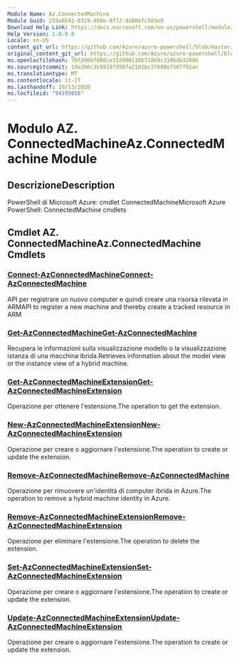 ```yaml
---
Module Name: Az.ConnectedMachine
Module Guid: 259a0542-8329-4b9e-8f72-dab0efc583e9
Download Help Link: https://docs.microsoft.com/en-us/powershell/module/az.connectedmachine
Help Version: 1.0.0.0
Locale: en-US
content_git_url: https://github.com/Azure/azure-powershell/blob/master/src/ConnectedMachine/help/Az.ConnectedMachine.md
original_content_git_url: https://github.com/Azure/azure-powershell/blob/master/src/ConnectedMachine/help/Az.ConnectedMachine.md
ms.openlocfilehash: 70fd90bf600ce152000130b718b9c319bdb3288b
ms.sourcegitcommit: 1de2b6c3c99197958fa2101bc37680e7507f91ac
ms.translationtype: MT
ms.contentlocale: it-IT
ms.lasthandoff: 10/13/2020
ms.locfileid: "94193056"
---
```

# <span data-ttu-id="39af6-101">Modulo AZ. ConnectedMachine</span><span class="sxs-lookup"><span data-stu-id="39af6-101">Az.ConnectedMachine Module</span></span>
## <span data-ttu-id="39af6-102">Descrizione</span><span class="sxs-lookup"><span data-stu-id="39af6-102">Description</span></span>
<span data-ttu-id="39af6-103">PowerShell di Microsoft Azure: cmdlet ConnectedMachine</span><span class="sxs-lookup"><span data-stu-id="39af6-103">Microsoft Azure PowerShell: ConnectedMachine cmdlets</span></span>

## <span data-ttu-id="39af6-104">Cmdlet AZ. ConnectedMachine</span><span class="sxs-lookup"><span data-stu-id="39af6-104">Az.ConnectedMachine Cmdlets</span></span>
### [<span data-ttu-id="39af6-105">Connect-AzConnectedMachine</span><span class="sxs-lookup"><span data-stu-id="39af6-105">Connect-AzConnectedMachine</span></span>](Connect-AzConnectedMachine.md)
<span data-ttu-id="39af6-106">API per registrare un nuovo computer e quindi creare una risorsa rilevata in ARM</span><span class="sxs-lookup"><span data-stu-id="39af6-106">API to register a new machine and thereby create a tracked resource in ARM</span></span>

### [<span data-ttu-id="39af6-107">Get-AzConnectedMachine</span><span class="sxs-lookup"><span data-stu-id="39af6-107">Get-AzConnectedMachine</span></span>](Get-AzConnectedMachine.md)
<span data-ttu-id="39af6-108">Recupera le informazioni sulla visualizzazione modello o la visualizzazione istanza di una macchina ibrida.</span><span class="sxs-lookup"><span data-stu-id="39af6-108">Retrieves information about the model view or the instance view of a hybrid machine.</span></span>

### [<span data-ttu-id="39af6-109">Get-AzConnectedMachineExtension</span><span class="sxs-lookup"><span data-stu-id="39af6-109">Get-AzConnectedMachineExtension</span></span>](Get-AzConnectedMachineExtension.md)
<span data-ttu-id="39af6-110">Operazione per ottenere l'estensione.</span><span class="sxs-lookup"><span data-stu-id="39af6-110">The operation to get the extension.</span></span>

### [<span data-ttu-id="39af6-111">New-AzConnectedMachineExtension</span><span class="sxs-lookup"><span data-stu-id="39af6-111">New-AzConnectedMachineExtension</span></span>](New-AzConnectedMachineExtension.md)
<span data-ttu-id="39af6-112">Operazione per creare o aggiornare l'estensione.</span><span class="sxs-lookup"><span data-stu-id="39af6-112">The operation to create or update the extension.</span></span>

### [<span data-ttu-id="39af6-113">Remove-AzConnectedMachine</span><span class="sxs-lookup"><span data-stu-id="39af6-113">Remove-AzConnectedMachine</span></span>](Remove-AzConnectedMachine.md)
<span data-ttu-id="39af6-114">Operazione per rimuovere un'identità di computer ibrida in Azure.</span><span class="sxs-lookup"><span data-stu-id="39af6-114">The operation to remove a hybrid machine identity in Azure.</span></span>

### [<span data-ttu-id="39af6-115">Remove-AzConnectedMachineExtension</span><span class="sxs-lookup"><span data-stu-id="39af6-115">Remove-AzConnectedMachineExtension</span></span>](Remove-AzConnectedMachineExtension.md)
<span data-ttu-id="39af6-116">Operazione per eliminare l'estensione.</span><span class="sxs-lookup"><span data-stu-id="39af6-116">The operation to delete the extension.</span></span>

### [<span data-ttu-id="39af6-117">Set-AzConnectedMachineExtension</span><span class="sxs-lookup"><span data-stu-id="39af6-117">Set-AzConnectedMachineExtension</span></span>](Set-AzConnectedMachineExtension.md)
<span data-ttu-id="39af6-118">Operazione per creare o aggiornare l'estensione.</span><span class="sxs-lookup"><span data-stu-id="39af6-118">The operation to create or update the extension.</span></span>

### [<span data-ttu-id="39af6-119">Update-AzConnectedMachineExtension</span><span class="sxs-lookup"><span data-stu-id="39af6-119">Update-AzConnectedMachineExtension</span></span>](Update-AzConnectedMachineExtension.md)
<span data-ttu-id="39af6-120">Operazione per creare o aggiornare l'estensione.</span><span class="sxs-lookup"><span data-stu-id="39af6-120">The operation to create or update the extension.</span></span>

